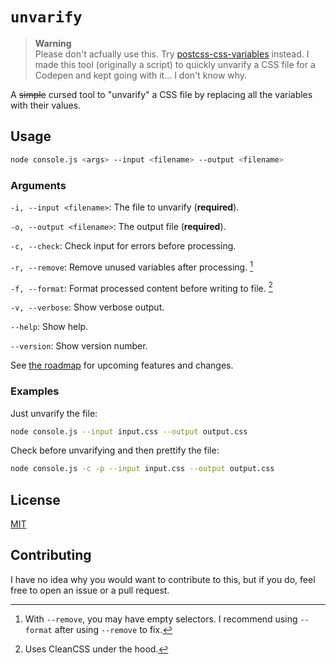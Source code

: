 # `unvarify`

> **Warning**<br>
> Please don't acfually use this. Try [postcss-css-variables](https://github.com/MadLittleMods/postcss-css-variables) instead.
> I made this tool (originally a script) to quickly unvarify a CSS file for a Codepen and kept going with it... I don't know why.

A ~~simple~~ cursed tool to "unvarify" a CSS file by replacing all the variables with their values. 

## Usage

```sh
node console.js <args> --input <filename> --output <filename>
```

### Arguments

`-i, --input <filename>`: The file to unvarify (**required**).

`-o, --output <filename>`: The output file (**required**).

`-c, --check`: Check input for errors before processing.

`-r, --remove`: Remove unused variables after processing. [^1]
[^1]: With `--remove`, you may have empty selectors. I recommend using `--format` after using `--remove` to fix.

`-f, --format`: Format processed content before writing to file. [^2]
[^2]: Uses CleanCSS under the hood.

`-v, --verbose`: Show verbose output.

`--help`: Show help.

`--version`: Show version number.


See [the roadmap](ROADMAP.md) for upcoming features and changes.

### Examples

Just unvarify the file:
```sh
node console.js --input input.css --output output.css
```

Check before unvarifying and then prettify the file:
```sh
node console.js -c -p --input input.css --output output.css
```

## License

[MIT](LICENSE)

## Contributing

I have no idea why you would want to contribute to this, but if you do, feel free to open an issue or a pull request.